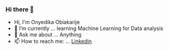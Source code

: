 ### Hi there 👋


- Hi, I'm Onyedika Obiakarije
- 🌱 I’m currently ... learning Machine Learning for Data analysis
- 💬 Ask me about ... Anything
- 📫 How to reach me: ... [Linkedin](https://www.linkedin.com/in/onyedika-obiakarije-a907b1203)

